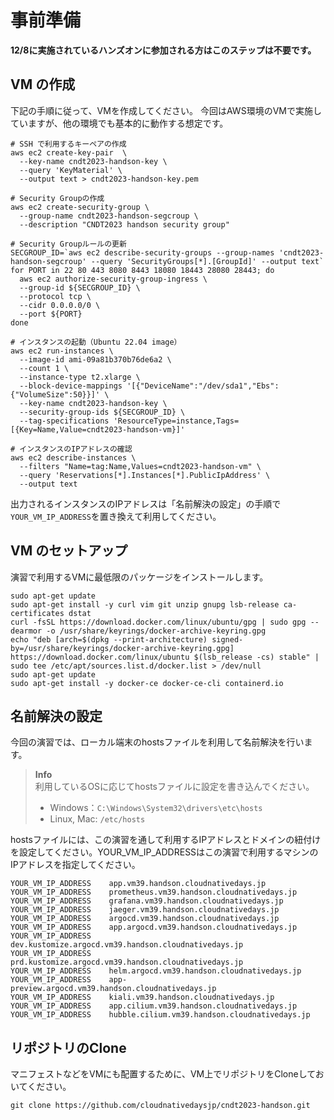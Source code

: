 # 事前準備

**12/8に実施されているハンズオンに参加される方はこのステップは不要です。**

## VM の作成

下記の手順に従って、VMを作成してください。
今回はAWS環境のVMで実施していますが、他の環境でも基本的に動作する想定です。

```
# SSH で利用するキーペアの作成
aws ec2 create-key-pair  \
  --key-name cndt2023-handson-key \
  --query 'KeyMaterial' \
  --output text > cndt2023-handson-key.pem

# Security Groupの作成
aws ec2 create-security-group \
  --group-name cndt2023-handson-segcroup \
  --description "CNDT2023 handson security group"

# Security Groupルールの更新
SECGROUP_ID=`aws ec2 describe-security-groups --group-names 'cndt2023-handson-segcroup' --query 'SecurityGroups[*].[GroupId]' --output text`
for PORT in 22 80 443 8080 8443 18080 18443 28080 28443; do
  aws ec2 authorize-security-group-ingress \
  --group-id ${SECGROUP_ID} \
  --protocol tcp \
  --cidr 0.0.0.0/0 \
  --port ${PORT}
done

# インスタンスの起動（Ubuntu 22.04 image）
aws ec2 run-instances \
  --image-id ami-09a81b370b76de6a2 \
  --count 1 \
  --instance-type t2.xlarge \
  --block-device-mappings '[{"DeviceName":"/dev/sda1","Ebs":{"VolumeSize":50}}]' \
  --key-name cndt2023-handson-key \
  --security-group-ids ${SECGROUP_ID} \
  --tag-specifications 'ResourceType=instance,Tags=[{Key=Name,Value=cndt2023-handson-vm}]'

# インスタンスのIPアドレスの確認
aws ec2 describe-instances \
  --filters "Name=tag:Name,Values=cndt2023-handson-vm" \
  --query 'Reservations[*].Instances[*].PublicIpAddress' \
  --output text
```

出力されるインスタンスのIPアドレスは「名前解決の設定」の手順で`YOUR_VM_IP_ADDRESS`を置き換えて利用してください。

## VM のセットアップ

演習で利用するVMに最低限のパッケージをインストールします。

```
sudo apt-get update
sudo apt-get install -y curl vim git unzip gnupg lsb-release ca-certificates dstat
curl -fsSL https://download.docker.com/linux/ubuntu/gpg | sudo gpg --dearmor -o /usr/share/keyrings/docker-archive-keyring.gpg
echo "deb [arch=$(dpkg --print-architecture) signed-by=/usr/share/keyrings/docker-archive-keyring.gpg] https://download.docker.com/linux/ubuntu $(lsb_release -cs) stable" | sudo tee /etc/apt/sources.list.d/docker.list > /dev/null
sudo apt-get update
sudo apt-get install -y docker-ce docker-ce-cli containerd.io
```

## 名前解決の設定

今回の演習では、ローカル端末のhostsファイルを利用して名前解決を行います。

> **Info**  
> 利用しているOSに応じてhostsファイルに設定を書き込んでください。
> - Windows：`C:\Windows\System32\drivers\etc\hosts`
> - Linux, Mac: `/etc/hosts`

hostsファイルには、この演習を通して利用するIPアドレスとドメインの紐付けを設定してください。YOUR_VM_IP_ADDRESSはこの演習で利用するマシンのIPアドレスを指定してください。

```
YOUR_VM_IP_ADDRESS    app.vm39.handson.cloudnativedays.jp
YOUR_VM_IP_ADDRESS    prometheus.vm39.handson.cloudnativedays.jp
YOUR_VM_IP_ADDRESS    grafana.vm39.handson.cloudnativedays.jp
YOUR_VM_IP_ADDRESS    jaeger.vm39.handson.cloudnativedays.jp
YOUR_VM_IP_ADDRESS    argocd.vm39.handson.cloudnativedays.jp
YOUR_VM_IP_ADDRESS    app.argocd.vm39.handson.cloudnativedays.jp
YOUR_VM_IP_ADDRESS    dev.kustomize.argocd.vm39.handson.cloudnativedays.jp
YOUR_VM_IP_ADDRESS    prd.kustomize.argocd.vm39.handson.cloudnativedays.jp
YOUR_VM_IP_ADDRESS    helm.argocd.vm39.handson.cloudnativedays.jp
YOUR_VM_IP_ADDRESS    app-preview.argocd.vm39.handson.cloudnativedays.jp
YOUR_VM_IP_ADDRESS    kiali.vm39.handson.cloudnativedays.jp
YOUR_VM_IP_ADDRESS    app.cilium.vm39.handson.cloudnativedays.jp
YOUR_VM_IP_ADDRESS    hubble.cilium.vm39.handson.cloudnativedays.jp
```

## リポジトリのClone

マニフェストなどをVMにも配置するために、VM上でリポジトリをCloneしておいてください。

```shell
git clone https://github.com/cloudnativedaysjp/cndt2023-handson.git
```
